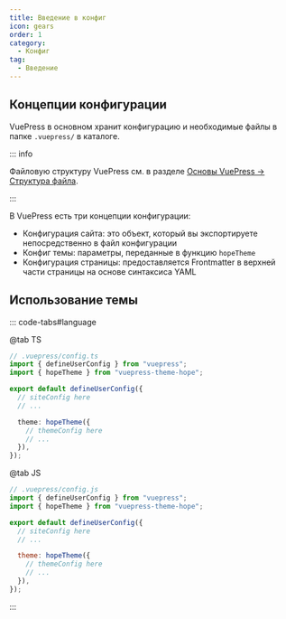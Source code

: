 ```yaml
---
title: Введение в конфиг
icon: gears
order: 1
category:
  - Конфиг
tag:
  - Введение
---
```


## Концепции конфигурации

VuePress в основном хранит конфигурацию и необходимые файлы в папке `.vuepress/` в каталоге.

::: info

Файловую структуру VuePress см. в разделе [Основы VuePress → Структура файла](../cookbook/vuepress/file.md).

:::

В VuePress есть три концепции конфигурации:

- Конфигурация сайта: это объект, который вы экспортируете непосредственно в файл конфигурации
- Конфиг темы: параметры, переданные в функцию `hopeTheme`
- Конфигурация страницы: предоставляется Frontmatter в верхней части страницы на основе синтаксиса YAML

## Использование темы

::: code-tabs#language

@tab TS

```ts
// .vuepress/config.ts
import { defineUserConfig } from "vuepress";
import { hopeTheme } from "vuepress-theme-hope";

export default defineUserConfig({
  // siteConfig here
  // ...

  theme: hopeTheme({
    // themeConfig here
    // ...
  }),
});
```

@tab JS

```js
// .vuepress/config.js
import { defineUserConfig } from "vuepress";
import { hopeTheme } from "vuepress-theme-hope";

export default defineUserConfig({
  // siteConfig here
  // ...

  theme: hopeTheme({
    // themeConfig here
    // ...
  }),
});
```

:::
